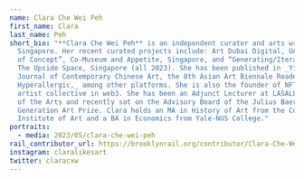 ```yaml
---
name: Clara Che Wei Peh
first_name: Clara
last_name: Peh
short_bio: "**Clara Che Wei Peh** is an independent curator and arts writer from
  Singapore. Her recent curated projects include: Art Dubai Digital, UAE; “Proof
  of Concept”, Co-Museum and Appetite, Singapore, and “Generating/Iterating”,
  The Upside Space, Singapore (all 2023). She has been published in _Yishu:
  Journal of Contemporary Chinese Art, the 8th Asian Art Biennale Reader,
  Hyperallergic,_ among other platforms. She is also the founder of NFT Asia, an
  artist collective in web3. She has been an Adjunct Lecturer at LASALLE College
  of the Arts and recently sat on the Advisory Board of the Julius Baer Next
  Generation Art Prize. Clara holds an MA in History of Art from the Courtauld
  Institute of Art and a BA in Economics from Yale-NUS College."
portraits:
  - media: 2023/05/clara-che-wei-peh
rail_contributor_url: https://brooklynrail.org/contributor/Clara-Che-Wei-Peh
instagram: claralikesart
twitter: claracxw
---
```

